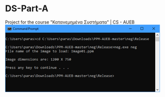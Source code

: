 # DS-Part-A
Project for the course "Κατανεμημένα Συστήματα" | CS - AUEB
![Using Command Prompt](https://github.com/paraskevasleivadaros/Portable-Pixel-Map-Negative/blob/master/screenshots/Using%20Command%20Prompt.png)
